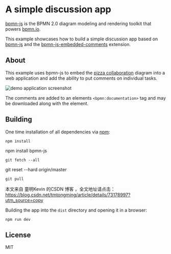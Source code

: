 # A simple discussion app

[bpmn-js](https://github.com/bpmn-io/bpmn-js) is the BPMN 2.0 diagram modeling and rendering toolkit that powers [bpmn.io](http://bpmn.io).

This example showcases how to build a simple discussion app based on [bpmn-js](https://github.com/bpmn-io/bpmn-js) and the [bpmn-js-embedded-comments](https://github.com/bpmn-io/bpmn-js-embedded-comments) extension.


## About

This example uses bpmn-js to embed the [pizza collaboration](http://demo.bpmn.io/s/pizza-collaboration) diagram into a web application and add the ability to put comments on individual tasks.

![demo application screenshot](https://raw.githubusercontent.com/bpmn-io/bpmn-js-examples/master/commenting/docs/screenshot.png "Screenshot of the example application")

The comments are added to an elements `<bpmn:documentation>` tag and may be downloaded along with the element.


## Building

One time installation of all dependencies via [npm](https://npmjs.org):

```
npm install
```
npm install bpmn-js
```
git fetch --all
```
git reset --hard origin/master
```
git pull
```

本文来自 童明Kevin 的CSDN 博客 ，全文地址请点击：https://blog.csdn.net/tmtongming/article/details/73178997?utm_source=copy 

Building the app into the `dist` directory and opening it in a browser:

```
npm run dev
```


## License

MIT
